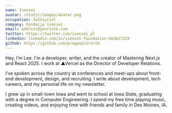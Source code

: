```yaml
---
name: Isensei
avatar: /static/images/avatar.png
occupation: Założyciel
company: Fundacja isensei
email: address@yoursite.com
twitter: https://twitter.com/isensei_pl
linkedin: linkedin.com/in/isensei-foundation-bb3b27229
github: https://github.com/progexplorer24
---
```


Hey, I’m Lee. I'm a developer, writer, and the creator of Mastering Next.js and React 2025. I work at ▲Vercel as the Director of Developer Relations.

I’ve spoken across the country at conferences and meet-ups about front-end development, design, and recruiting. I write about development, tech careers, and my personal life on my newsletter.

I grew up in small-town Iowa and went to school at Iowa State, graduating with a degree in Computer Engineering. I spend my free time playing music, creating videos, and enjoying time with friends and family in Des Moines, IA.

